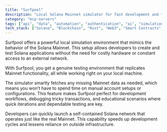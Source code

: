 ```yaml
---
title: "Surfpool"
description: "Local Solana Mainnet simulator for fast development and testing without hardware requirements"
category: "mcp-servers"
tags: ["api", "data", "automation", "authentication", "ai", "simulation", "development", "testing"]
tech_stack: ["Solana", "Blockchain", "Rust", "Web3", "Smart Contracts", "Local Simulation"]
---
```


Surfpool offers a powerful local simulation environment that mimics the behavior of the Solana Mainnet. This setup allows developers to create and test Solana applications without the need for costly hardware or constant access to an external network.

With Surfpool, you get a genuine testing environment that replicates Mainnet functionality, all while working right on your local machine. 

The simulator smartly fetches any missing Mainnet data as needed, which means you won’t have to spend time on manual account setups or configurations. This feature makes Surfpool perfect for development workflows, debugging tricky transactions, and educational scenarios where quick iterations and dependable testing are key.

Developers can quickly launch a self-contained Solana network that operates just like the real Mainnet. This capability speeds up development cycles and lessens reliance on outside infrastructure.